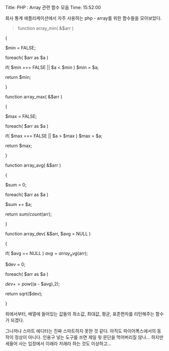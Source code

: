 Title: PHP : Array 관련 함수 모음
Time: 15:52:00

회사 통계 애플리케이션에서 자주 사용하는 php - array를 위한 함수들을 모아보았다.

> function array_min( &$arr )

{

$min = FALSE;

foreach( $arr as $a )

if( $min === FALSE || $a < $min ) $min = $a;

return $min;

}

  
function array_max( &$arr )

{

$max = FALSE;

foreach( $arr as $a )

if( $max === FALSE || $a > $max ) $max = $a;

return $max;

}

  
function array_avg( &$arr )

{

$sum = 0;

foreach( $arr as $a )

$sum += $a;

return $sum / count($arr);

}

  
function array_dev( &$arr, $avg = NULL )

{

if( $avg == NULL ) $avg = array_avg($arr);

  
$dev = 0;

foreach( $arr as $a )

$dev += pow(($a - $avg),2);

return sqrt($dev);

}

위에서부터, 배열에 들어있는 값들의 최소값, 최대값, 평균, 표준편차를 리턴해주는 함수가 되겠다.

그나저나 스마트 에디터는 진짜 스마트하지 못한 것 같다. 아직도 파이어폭스에서의 동작이 정상이 아니다. 인용구 넣는 도구를 쓰면 제일 윗
문단을 먹어버리질 않나... 하지만 세들어 사는 입장에서 이래라 저래라 하는 것도 이상하고...

